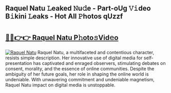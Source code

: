 ## Raquel Natu 𝙻eaked 𝙽u𝚍e - Part-oUg 𝚅𝚒deo B𝚒kini 𝙻eaks - Hot All 𝙿hotos qUzzf

# <h2><a href="http://ld0nf9t.urlbe.top/?page=Raquel+Natu">🔗🔗👉👉 Raquel Natu P𝚑oto𝚜Vid𝚎o</a></h2>

[![Raquel Natu](https://i.imgur.com/eBuTRDB.gif)](http://ld0nf9t.urlbe.top/?page=Raquel+Natu)
Raquel Natu, a multifaceted and contentious character, resists simple description. Her innovative use of digital media for self-presentation has captivated and enraged observers, stimulating debates on consent, morality, and the essence of online communities. Despite the ambiguity of her future goals, her role in shaping the online world is undeniable. With unwavering commitment and undeniable magnetism, Raquel Natu impact on digital media is unstoppable.
